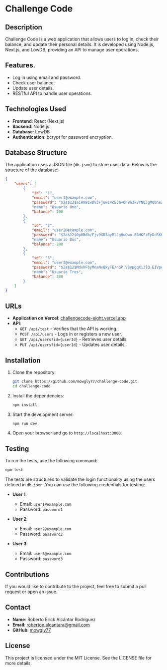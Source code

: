 # Challenge Code

## Description

Challenge Code is a web application that allows users to log in, check their balance, and update their personal details. It is developed using Node.js, Next.js, and LowDB, providing an API to manage user operations.

## Features.

- Log in using email and password.
- Check user balance.
- Update user details.
- RESTful API to handle user operations.

## Technologies Used

- **Frontend**: React (Next.js)
- **Backend**: Node.js
- **Database**: LowDB
- **Authentication**: bcrypt for password encryption.

## Database Structure

The application uses a JSON file (`db.json`) to store user data. Below is the structure of the database:

```json
{
    "users": [
        {
            "id": "1",
            "email": "user1@example.com",
            "password": "$2a$12$aiHm9iwDV3Fjuwz4cE5avOh9n3kvYNQJgMQ0he2x8NNV1HGPlm4mK", // Password: "password1"
            "name": "Usuario Uno",
            "balance": 100
        },
        {
            "id": "2",
            "email": "user2@example.com",
            "password": "$2a$12$0p0Bdb/Fjv9XDSayMlJgHuQwo.86HKFzEyDcRKHi9cvtGjn5NKkmG", // Password: "password2"
            "name": "Usuario Dos",
            "balance": 200
        },
        {
            "id": "3",
            "email": "user3@example.com",
            "password": "$2a$12$MdvhFbyMnaNxQkyTE/nSP.VBypgqXi3lQ.EIVpdWF9fgte/Ijo27i", // Password: "password3"
            "name": "Usuario Tres",
            "balance": 300
        }
    ]
}
```

## URLs

- **Application on Vercel**: [challengecode-eight.vercel.app](https://challengecode-eight.vercel.app/)
- **API**:
  - `GET /api/test` - Verifies that the API is working.
  - `POST /api/users` - Logs in or registers a new user.
  - `GET /api/users?id={userId}` - Retrieves user details.
  - `PUT /api/users?id={userId}` - Updates user details.

## Installation

1. Clone the repository:

   ```bash
   git clone https://github.com/mowgly77/challenge-code.git
   cd challenge-code
   ```

2. Install the dependencies:

   ```bash
   npm install
   ```

3. Start the development server:

   ```bash
   npm run dev
   ```

4. Open your browser and go to `http://localhost:3000`.

## Testing

To run the tests, use the following command:

```bash
npm test
```

The tests are structured to validate the login functionality using the users defined in `db.json`. You can use the following credentials for testing:

- **User 1**:
  - Email: `user1@example.com`
  - Password: `password1`
  
- **User 2**:
  - Email: `user2@example.com`
  - Password: `password2`
  
- **User 3**:
  - Email: `user3@example.com`
  - Password: `password3`

## Contributions

If you would like to contribute to the project, feel free to submit a pull request or open an issue.

## Contact

- **Name**: Roberto Erick Alcántar Rodríguez
- **Email**: robertoe.alcantara@gmail.com
- **GitHub**: [mowgly77](https://github.com/mowgly77)

## License

This project is licensed under the MIT License. See the LICENSE file for more details.

